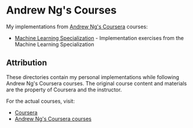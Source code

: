 # Andrew Ng's Courses

My implementations from [Andrew Ng's Coursera](https://www.coursera.org/instructor/andrewng) courses:

- [Machine Learning Specialization](./ml-specialization) - Implementation exercises from the Machine Learning Specialization

## Attribution

These directories contain my personal implementations while following Andrew Ng's Coursera courses. The original course content and materials are the property of Coursera and the instructor.

For the actual courses, visit:
- [Coursera](https://www.coursera.org)
- [Andrew Ng's Coursera courses](https://www.coursera.org/instructor/andrewng)

